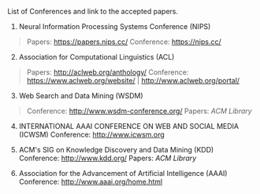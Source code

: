 List of Conferences and link to the accepted papers.

1. Neural Information Processing Systems Conference (NIPS)
>Papers: https://papers.nips.cc/
>Conference: https://nips.cc/

2. Association for Computational Linguistics (ACL)
>Papers: http://aclweb.org/anthology/
>Conference: https://www.aclweb.org/website/ | http://www.aclweb.org/portal/

3. Web Search and Data Mining (WSDM)
>Conference: http://www.wsdm-conference.org/
>Papers: _ACM Library_

4. INTERNATIONAL AAAI CONFERENCE ON WEB AND SOCIAL MEDIA (ICWSM)
Conference: http://www.icwsm.org

5. ACM's SIG on Knowledge Discovery and Data Mining (KDD)
Conference: http://www.kdd.org/
Papers: _ACM Library_

6. Association for the Advancement of Artificial Intelligence (AAAI)
Conference: http://www.aaai.org/home.html